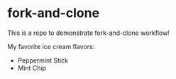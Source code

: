 # fork-and-clone

This is a repo to demonstrate fork-and-clone workflow!

My favorite ice cream flavors:
- Peppermint Stick
- Mint Chip
